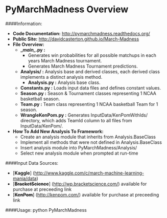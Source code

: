 PyMarchMadness Overview
=============

####Information:
- **Code Documentation:** http://pymarchmadness.readthedocs.org/
- **Public Site:** http://davidcasterton.github.io/March-Madness
- **File Overview:**
  - **\__main\__.py :**
    - Generates win probabilities for all possible matchups in each years March Madness tournament.
    - Generates March Madness Tournament predictions.
  - **Analysis/ :** Analysis base and derived classes, each derived class implements a distinct analysis method.
    - **Analysis.py :** Analysis base class.
  - **Constants.py :** Loads input data files and defines constant values.
  - **Season.py :** Season & Tournament classes representing 1 NCAA basketball season.
  - **Team.py :** Team class representing 1 NCAA basketball Team for 1 season.
  - **WrangleKenPom.py :** Generates InputData/KenPomWithIds/ directory, which adds TeamId column to all files from InputData/KenPom/.
- **How To Add New Analysis To Framework:** 
  - Create an analysis module that inherits from Analysis.BaseClass
  - Implement all methods that were not defined in Analysis.BaseClass
  - Insert analysis module into PyMarchMadness/Analysis/
  - Select new analysis module when prompted at run-time

####Input Data Sources:
- [**Kaggle**] (http://www.kaggle.com/c/march-machine-learning-mania/data)
- [~~**BracketScience**~~] (http://wp.bracketscience.com/) available for purchase at preceeding link
- [~~**KenPom**~~] (http://kenpom.com/) available for purchase at preceeding link

####Usage:
    python PyMarchMadness
